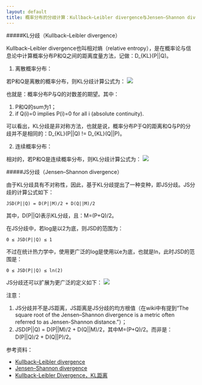 ```yaml
---
layout: default
title: 概率分布的分歧计算：Kullback–Leibler divergence与Jensen–Shannon divergence
---
```

#####KL分歧（Kullback–Leibler divergence） 

Kullback–Leibler divergence也叫相对熵（relative entropy），是在概率论与信息论中计算概率分布P和Q之间的距离度量方法，记做：D_{KL}(P||Q)。

1. 离散概率分布：

若P和Q是离散的概率分布，则KL分歧计算公式为：
<img src="http://upload.wikimedia.org/math/8/7/7/8770ad83aa7cc87d2ad9f5ca2579bea5.png">

也就是：概率分布P与Q的对数差的期望。其中：

1. P和Q的sum为1；
2. if Q(i)=0 implies P(i)=0 for all i (absolute continuity). 

可以看出，KL分歧是非对称方法，也就是说，概率分布P于Q的距离和Q与P的分歧并不是相同的：D_{KL}(P||Q) != D_{KL}(Q||P)。

2. 连续概率分布：

相对的，若P和Q是连续概率分布，则KL分歧计算公式为：
<img src="http://upload.wikimedia.org/math/5/c/3/5c32153f8aa758f4701b277f3d079adf.png">


#####JS分歧（Jensen–Shannon divergence） 

由于KL分歧具有不对称性，因此，基于KL分歧提出了一种变种，即JS分歧。JS分歧的计算公式如下：

	JSD(P||Q) = D(P||M)/2 + D(Q||M)/2

其中，D(P||Q)表示KL分歧，且：M=(P+Q)/2。

在JS分歧中，若log是以2为底，则JSD的范围为：
	
	0 ≤ JSD(P||Q) ≤ 1

不过在统计热力学中，使用更广泛的log是使用以e为底，也就是ln，此时JSD的范围是：

	0 ≤ JSD(P||Q) ≤ ln(2)

JS分歧还可以扩展为更广泛的定义如下：
<img src="http://upload.wikimedia.org/math/c/0/a/c0ab691b6d1e86f4786dc7f599679886.png">

注意：

1. JS分歧并不是JS距离，JS距离是JS分歧的均方根值（在wiki中有提到“The square root of the Jensen–Shannon divergence is a metric often referred to as Jensen-Shannon distance.”）；
2. JSD(P||Q) = D(P||M)/2 + D(Q||M)/2，其中M=(P+Q)/2。而非是：D(P||Q)/2 + D(Q||P)/2。

参考资料：
* [Kullback–Leibler divergence](http://en.wikipedia.org/wiki/Kullback%E2%80%93Leibler_divergence)
* [Jensen–Shannon divergence](http://en.wikipedia.org/wiki/Jensen%E2%80%93Shannon_divergence)
* [Kullback-Leibler Divergence，KL距离](http://blog.csdn.net/pirage/article/details/8902832)
